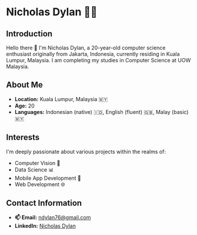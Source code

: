 # Nicholas Dylan 🙋‍♂️

## Introduction
Hello there 👋 I'm Nicholas Dylan, a 20-year-old computer science enthusiast originally from Jakarta, Indonesia, currently residing in Kuala Lumpur, Malaysia. I am completing my studies in Computer Science at UOW Malaysia.

## About Me
- **Location:** Kuala Lumpur, Malaysia 🇲🇾
- **Age:** 20
- **Languages:** Indonesian (native) 🇮🇩, English (fluent) 🇬🇧, Malay (basic) 🇲🇾

## Interests
I'm deeply passionate about various projects within the realms of:
- Computer Vision 🔭
- Data Science 📊
- Mobile App Development 📱
- Web Development 🌐

## Contact Information
- **📫 Email:** [ndylan76@gmail.com](mailto:ndylan76@gmail.com)
- **LinkedIn:** [Nicholas Dylan](https://www.linkedin.com/in/nicholas-d-53135b218/)
